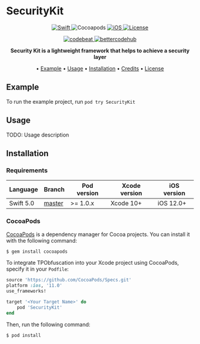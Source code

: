 # SecurityKit

<p align="center">
	<a href="https://github.com/mehrankmlf/SecurityKit">
		<img src="https://img.shields.io/badge/language-Swift-orange.svg?style=flat-square" alt="Swift"/>
	</a>
	<img src="https://img.shields.io/cocoapods/v/TPObfuscation.svg?style=flat-square" alt="Cocoapods"/>
	<a href="http://cocoapods.org/pods/TPObfuscation">
		<img src="https://img.shields.io/cocoapods/p/TPObfuscation.svg?style=flat-square" alt="iOS"/>
	</a>
	<a href="https://github.com/mehrankmlf/SecurityKit">
		<img src="https://img.shields.io/cocoapods/l/TPObfuscation.svg?style=flat-square" alt="License"/>
	</a>
</p>

<p align="center">
	<a href="https://codebeat.co/projects/github-com-techprimate-tpobfuscation-master">
		<img src="https://codebeat.co/badges/f56c8eca-c861-4a19-b4e4-84b77540c4ab"" alt="codebeat">
	</a>
	<a href="https://bettercodehub.com/results/mehrankmlf/SecurityKit">
		<img src="https://bettercodehub.com/edge/badge/mehran.kmlf/SecurityKit" alt="bettercodehub">
	</a>
</p>

<p align="center">
	<b>
	Security Kit is a lightweight framework that helps to achieve a security layer
	</b>
</p>

<p align="center">
  • <a href="#usage">Example</a>
  • <a href="#usage">Usage</a>
  • <a href="#installation">Installation</a>
  • <a href="#credits">Credits</a>
  • <a href="#license">License</a>
</p>
		            
## Example

To run the example project, run `pod try SecurityKit`

## Usage

TODO: Usage description

## Installation

### Requirements

| Language  | Branch | Pod version | Xcode version | iOS version |
| --------- | ------ | ----------- | ------------- | ----------- |
| Swift 5.0 | [master](https://github.com/mehrankmlf/SecurityKit/tree/master) | >= 1.0.x | Xcode 10+ | iOS 12.0+ |

### CocoaPods

[CocoaPods](http://cocoapods.org) is a dependency manager for Cocoa projects. You can install it with the following command:
		      
```bash
$ gem install cocoapods
```

To integrate TPObfuscation into your Xcode project using CocoaPods, specify it in your `Podfile`:

```ruby
source 'https://github.com/CocoaPods/Specs.git'
platform :ios, '11.0'
use_frameworks!

target '<Your Target Name>' do
    pod 'SecurityKit'
end
```

Then, run the following command:

```bash
$ pod install
```		      
		      
